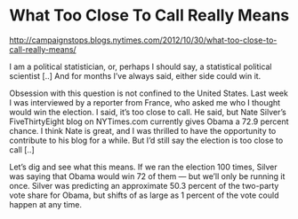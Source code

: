 # What Too Close To Call Really Means

http://campaignstops.blogs.nytimes.com/2012/10/30/what-too-close-to-call-really-means/

I am a political statistician, or, perhaps I should say, a statistical
political scientist [..] And for months I’ve always said, either side
could win it.

Obsession with this question is not confined to the United States. Last week I was interviewed by a reporter from France, who asked me who I thought would win the election. I said, it’s too close to call. He said, but Nate Silver’s FiveThirtyEight blog on NYTimes.com currently gives Obama a 72.9 percent chance. I think Nate is great, and I was thrilled to have the opportunity to contribute to his blog for a while. But I’d still say the election is too close to call [..] 

Let’s dig and see what this means. If we ran the election 100 times, 
Silver was saying that Obama would win 72 of them — but we’ll only be 
running it once. Silver was predicting an approximate 50.3 percent of 
the two-party vote share for Obama, but shifts of as large as 1 percent 
of the vote could happen at any time. 












